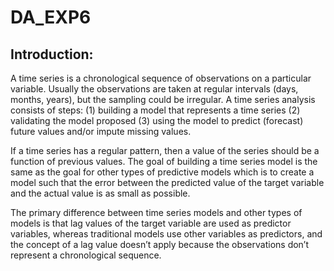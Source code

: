 # DA_EXP6

## Introduction:
A time series is a chronological sequence of observations on a particular variable. Usually the observations are taken at regular intervals (days, months, years), but the sampling could be irregular. A time series analysis consists of steps: (1) building a model that represents a time series (2) validating the model proposed (3) using the model to predict (forecast) future values and/or impute missing values.

If a time series has a regular pattern, then a value of the series should be a function of previous values. The goal of building a time series model is the same as the goal for other types of predictive models which is to create a model such that the error between the predicted value of the target variable and the actual value is as small as possible.

The primary difference between time series models and other types of models is that lag values of the target variable are used as predictor variables, whereas traditional models use other variables as predictors, and the concept of a lag value doesn’t apply because the observations don’t represent a chronological sequence.
